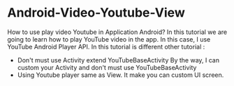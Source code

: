 # Android-Video-Youtube-View

How to use play video Youtube in Application Android?
In this tutorial we are going to learn how to play YouTube video in the app.
In this case, I use YouTube Android Player API. In this tutorial is different other tutorial :
- Don't must use Activity extend YouTubeBaseActivity
By the way, I  can custom your Activity and don't must use YouTubeBaseActivity
- Using Youtube player  same as View.
It make you can custom UI screen.
